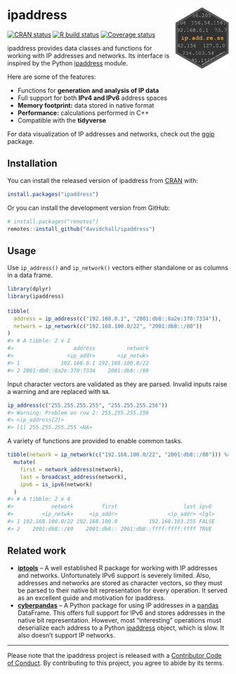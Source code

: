 
<!-- README.md is generated from README.Rmd. Please edit that file -->

# ipaddress <a href='https://davidchall.github.io/ipaddress/'><img src='man/figures/logo.png' align="right" height="139" /></a>

<!-- badges: start -->

[![CRAN
status](https://www.r-pkg.org/badges/version/ipaddress)](https://CRAN.R-project.org/package=ipaddress)
[![R build
status](https://github.com/davidchall/ipaddress/workflows/R-CMD-check/badge.svg)](https://github.com/davidchall/ipaddress/actions)
[![Coverage
status](https://codecov.io/gh/davidchall/ipaddress/branch/master/graph/badge.svg)](https://codecov.io/gh/davidchall/ipaddress?branch=master)
<!-- badges: end -->

ipaddress provides data classes and functions for working with IP
addresses and networks. Its interface is inspired by the Python
[ipaddress](https://docs.python.org/3/library/ipaddress.html) module.

Here are some of the features:

-   Functions for **generation and analysis of IP data**
-   Full support for both **IPv4 and IPv6** address spaces
-   **Memory footprint:** data stored in native format
-   **Performance:** calculations performed in C++
-   Compatible with the **tidyverse**

For data visualization of IP addresses and networks, check out the
[ggip](https://davidchall.github.io/ggip/) package.

## Installation

You can install the released version of ipaddress from
[CRAN](https://CRAN.R-project.org) with:

``` r
install.packages("ipaddress")
```

Or you can install the development version from GitHub:

``` r
# install.packages("remotes")
remotes::install_github("davidchall/ipaddress")
```

## Usage

Use `ip_address()` and `ip_network()` vectors either standalone or as
columns in a data frame.

``` r
library(dplyr)
library(ipaddress)

tibble(
  address = ip_address(c("192.168.0.1", "2001:db8::8a2e:370:7334")),
  network = ip_network(c("192.168.100.0/22", "2001:db8::/80"))
)
#> # A tibble: 2 x 2
#>                   address          network
#>                 <ip_addr>       <ip_netwk>
#> 1             192.168.0.1 192.168.100.0/22
#> 2 2001:db8::8a2e:370:7334    2001:db8::/80
```

Input character vectors are validated as they are parsed. Invalid inputs
raise a warning and are replaced with `NA`.

``` r
ip_address(c("255.255.255.255", "255.255.255.256"))
#> Warning: Problem on row 2: 255.255.255.256
#> <ip_address[2]>
#> [1] 255.255.255.255 <NA>
```

A variety of functions are provided to enable common tasks.

``` r
tibble(network = ip_network(c("192.168.100.0/22", "2001:db8::/80"))) %>%
  mutate(
    first = network_address(network),
    last = broadcast_address(network),
    ipv6 = is_ipv6(network)
  )
#> # A tibble: 2 x 4
#>            network         first                     last ipv6 
#>         <ip_netwk>     <ip_addr>                <ip_addr> <lgl>
#> 1 192.168.100.0/22 192.168.100.0          192.168.103.255 FALSE
#> 2    2001:db8::/80    2001:db8:: 2001:db8::ffff:ffff:ffff TRUE
```

## Related work

-   [**iptools**](https://hrbrmstr.github.io/iptools/) – A well
    established R package for working with IP addresses and networks.
    Unfortunately IPv6 support is severely limited. Also, addresses and
    networks are stored as character vectors, so they must be parsed to
    their native bit representation for every operation. It served as an
    excellent guide and motivation for ipaddress.
-   [**cyberpandas**](https://cyberpandas.readthedocs.io) – A Python
    package for using IP addresses in a
    [pandas](https://pandas.pydata.org) DataFrame. This offers full
    support for IPv6 and stores addresses in the native bit
    representation. However, most “interesting” operations must
    deserialize each address to a Python
    [ipaddress](https://docs.python.org/3/library/ipaddress.html)
    object, which is slow. It also doesn’t support IP networks.

------------------------------------------------------------------------

Please note that the ipaddress project is released with a [Contributor
Code of
Conduct](https://davidchall.github.io/ipaddress/CODE_OF_CONDUCT.html).
By contributing to this project, you agree to abide by its terms.
